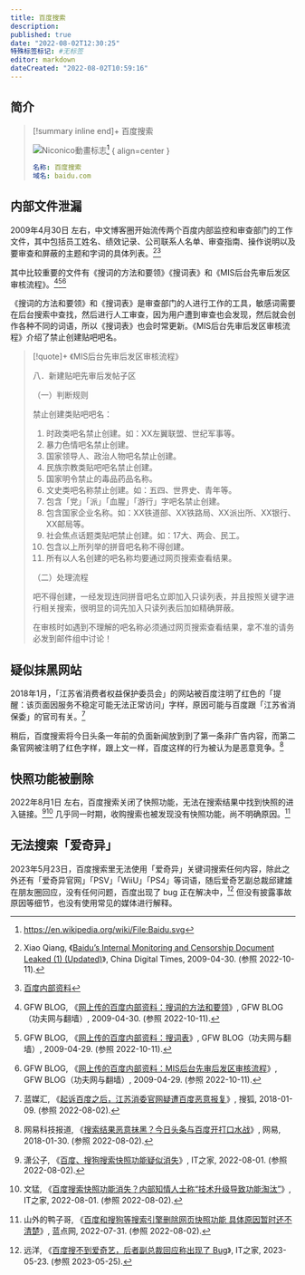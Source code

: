 ```yaml
---
title: 百度搜索
description:
published: true
date: "2022-08-02T12:30:25"
特殊标签标记: #无标签
editor: markdown
dateCreated: "2022-08-02T10:59:16"
---
```


## 简介

> [!summary inline end]+ 百度搜索
>
> ![Niconico動畫标志](https://s3.tebi.io/ggame/company/百度/百度搜索/Baidu.svg)[^logo]
> { align=center }
>
> ```YAML
> 名称: 百度搜索
> 域名: baidu.com
> ```

[^logo]: <https://en.wikipedia.org/wiki/File:Baidu.svg>

## 内部文件泄漏

2009年4月30日 左右，中文博客圈开始流传两个百度内部监控和审查部门的工作文件，其中包括员工姓名、绩效记录、公司联系人名单、审查指南、操作说明以及要审查和屏蔽的主题和字词的具体列表。[^bimacdl][^bdidd]

[^bimacdl]: Xiao Qiang, 《[Baidu’s Internal Monitoring and Censorship Document Leaked (1) (Updated)](https://web.archive.org/web/20221005190817/https://chinadigitaltimes.net/2009/04/baidus-internal-monitoring-and-censorship-document-leaked/)》, China Digital Times, 2009-04-30. (参照 2022-10-11).

[^bdidd]: [百度内部资料](https://archive.org/details/afVEh7avZ4sJ)

其中比较重要的文件有《搜词的方法和要领》《搜词表》和《MIS后台先审后发区审核流程》。[^bp_523][^bp_911][^bp_mis]

[^bp_523]: GFW BLOG, 《[网上传的百度内部资料：搜词的方法和要领](https://web.archive.org/web/20211208002925/https://www.chinagfw.org/2009/04/blog-post_523.html)》, GFW BLOG（功夫网与翻墙）, 2009-04-30. (参照 2022-10-11).

[^bp_911]: GFW BLOG, 《[网上传的百度内部资料：搜词表](https://web.archive.org/web/20090505214027/http://chinagfw.org/2009/04/blog-post_911.html)》, GFW BLOG（功夫网与翻墙）, 2009-04-29. (参照 2022-10-11).

[^bp_mis]: GFW BLOG, 《[网上传的百度内部资料：MIS后台先审后发区审核流程](https://web.archive.org/web/20090506082549/http://chinagfw.org/2009/04/mis.html)》, GFW BLOG（功夫网与翻墙）, 2009-04-29. (参照 2022-10-11).

《搜词的方法和要领》和《搜词表》是审查部门的人进行工作的工具，敏感词需要在后台搜索中查找，然后进行人工审查，因为用户遭到审查也会发现，然后就会创作各种不同的词语，所以《搜词表》也会时常更新。《MIS后台先审后发区审核流程》介绍了禁止创建贴吧吧名。

> [!quote]+ 《MIS后台先审后发区审核流程》
> 
> 八．新建贴吧先审后发帖子区
> 
> （一）判断规则
>
> 禁止创建类贴吧吧名：
>
> 1.  时政类吧名禁止创建。如：XX左翼联盟、世纪军事等。
> 2.  暴力色情吧名禁止创建。
> 3.  国家领导人、政治人物吧名禁止创建。
> 4.  民族宗教类贴吧吧名禁止创建。
> 5.  国家明令禁止的毒品药品名称。
> 6.  文史类吧名称禁止创建。如：五四、世界史、青年等。
> 7.  包含「党」「派」「血腥」「游行」字吧名禁止创建。
> 8.  包含国家企业名称。如：XX铁道部、XX铁路局、XX派出所、XX银行、XX邮局等。
> 9.  社会焦点话题类贴吧禁止创建。如：17大、两会、民工。
> 10. 包含以上所列举的拼音吧名称不得创建。
> 11. 所有以人名创建的吧名称均要通过网页搜索查看结果。
>
> （二）处理流程
>
> 吧不得创建，一经发现连同拼音吧名立即加入只读列表，并且按照关键字进行相关搜索，很明显的词先加入只读列表后加如精确屏蔽。
>
> 在审核时如遇到不理解的吧名称必须通过网页搜索查看结果，拿不准的请务必发到邮件组中讨论！

## 疑似抹黑网站

2018年1月，「江苏省消费者权益保护委员会」的网站被百度注明了红色的「提醒：该页面因服务不稳定可能无法正常访问」字样，原因可能与百度跟「江苏省消保委」的官司有关。[^2156]

[^2156]: 蓝媒汇, 《[起诉百度之后，江苏消委官网疑遭百度恶意报复](https://web.archive.org/web/20180116081751/http://www.sohu.com/a/215632248_99970452)》, 搜狐, 2018-01-09. (参照 2022-08-02).

稍后，百度搜索将今日头条一年前的负面新闻放到到了第一条非广告内容，而第二条官网被注明了红色字样，跟上文一样，百度这样的行为被认为是恶意竞争。[^D9CP]

[^D9CP]: 网易科技报道, 《[搜索结果恶意抹黑？今日头条与百度开打口水战](https://web.archive.org/web/20180213144958/http://tech.163.com/18/0130/07/D9CPHADC00097U7R.html)》, 网易, 2018-01-30. (参照 2022-08-02).

## 快照功能被删除

2022年8月1日 左右，百度搜索关闭了快照功能，无法在搜索结果中找到快照的进入链接。[^609][^643] 几乎同一时期，收购搜索也被发现没有快照功能，尚不明确原因。[^94895]

[^609]: 潇公子, 《[百度、搜狗搜索快照功能疑似消失](https://web.archive.org/web/20220801105330/https://www.ithome.com/0/632/609.htm)》, IT之家, 2022-08-01. (参照 2022-08-02).

[^643]: 文猛, 《[百度搜索快照功能消失？内部知情人士称“技术升级导致功能淘汰”](https://web.archive.org/web/20220802000348/https://www.ithome.com/0/632/643.htm)》, IT之家, 2022-08-01. (参照 2022-08-02).

[^94895]: 山外的鸭子哥, 《[百度和搜狗等搜索引擎删除网页快照功能 具体原因暂时还不清楚](https://web.archive.org/web/20220801013038/https://www.landiannews.com/archives/94895.html)》, 蓝点网, 2022-07-31. (参照 2022-08-02).

## 无法搜索「爱奇异」

2023年5月23日，百度搜索里无法使用「爱奇异」关键词搜索任何内容，除此之外还有「爱奇异官网」「PSV」「WiiU」「PS4」等词语，随后爱奇艺副总裁邱建雄在朋友圈回应，没有任何问题，百度出现了 bug 正在解决中，[^664] 但没有披露事故原因等细节，也没有使用常见的媒体进行解释。

[^664]: 远洋, 《[百度搜不到爱奇艺，后者副总裁回应称出现了 Bug](https://web.archive.org/web/20230524144306/https://www.ithome.com/0/694/664.htm)》, IT之家, 2023-05-23. (参照 2023-05-25).
